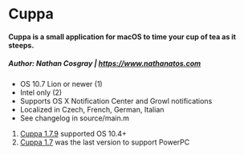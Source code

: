 # Cuppa
#### Cuppa is a small application for macOS to time your cup of tea as it steeps.
##### Author: Nathan Cosgray | https://www.nathanatos.com

* OS 10.7 Lion or newer (1)
* Intel only (2)
* Supports OS X Notification Center and Growl notifications
* Localized in Czech, French, German, Italian
* See changelog in source/main.m

1. [Cuppa 1.7.9](https://www.nathanatos.com/software/downloads/Cuppa-1.7.9.zip) supported OS 10.4+
2. [Cuppa 1.7](https://www.nathanatos.com/software/downloads/Cuppa-1.7.zip) was the last version to support PowerPC
